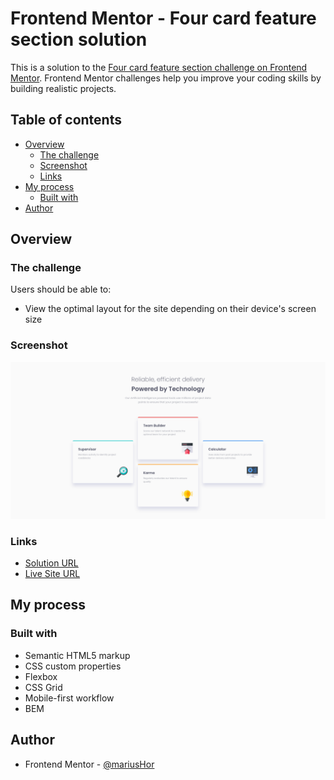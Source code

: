 # Frontend Mentor - Four card feature section solution

This is a solution to the [Four card feature section challenge on Frontend Mentor](https://www.frontendmentor.io/challenges/four-card-feature-section-weK1eFYK). Frontend Mentor challenges help you improve your coding skills by building realistic projects. 

## Table of contents

- [Overview](#overview)
  - [The challenge](#the-challenge)
  - [Screenshot](#screenshot)
  - [Links](#links)
- [My process](#my-process)
  - [Built with](#built-with)
- [Author](#author)

## Overview

### The challenge

Users should be able to:

- View the optimal layout for the site depending on their device's screen size

### Screenshot

![](./images/Screenshot%202022-05-09%20at%2023-46-26%20Frontend%20Mentor%20Four%20card%20feature%20section.png)

### Links

- [Solution URL](https://www.frontendmentor.io/solutions/four-card-feature-section-with-grid-and-bem-ryt5ieDL9)
- [Live Site URL](https://mariushor.github.io/Four-card-feature-section/)

## My process

### Built with

- Semantic HTML5 markup
- CSS custom properties
- Flexbox
- CSS Grid
- Mobile-first workflow
- BEM

## Author

- Frontend Mentor - [@mariusHor](https://www.frontendmentor.io/profile/MariusHor)


